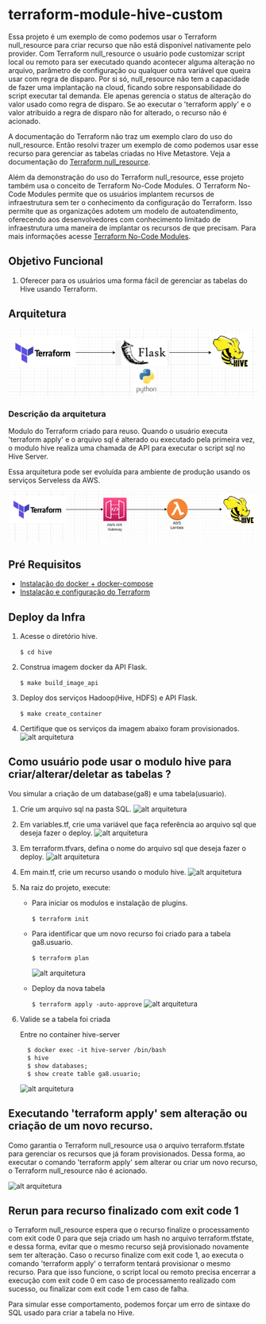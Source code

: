 # terraform-module-hive-custom
Essa projeto é um exemplo de como podemos usar o Terraform null_resource para criar recurso que não está disponivel nativamente pelo
provider. Com Terraform null_resource o usuário pode customizar script local ou remoto para ser executado quando acontecer alguma
alteração no arquivo, parâmetro de configuração ou qualquer outra variável que queira usar com regra de disparo. 
Por si só, null_resource não tem a capacidade de fazer uma implantação na cloud, ficando sobre responsabilidade do script executar tal demanda.
Ele apenas gerencia o status de alteração do valor usado como regra de disparo. Se ao executar o 'terraform apply' e o valor atribuído
a regra de disparo não for alterado, o recurso não é acionado.

A documentação do Terraform não traz um exemplo claro do uso do null_resource. Então resolvi trazer um exemplo de como podemos usar
esse recurso para gerenciar as tabelas criadas no Hive Metastore. Veja a documentação do [Terraform null_resource](https://registry.terraform.io/providers/hashicorp/null/latest/docs/resources/resource).

Além da demonstração do uso do Terraform null_resource, esse projeto também usa o conceito de Terraform No-Code Modules.
O Terraform No-Code Modules permite que os usuários implantem recursos de infraestrutura sem ter o conhecimento da configuração do Terraform.
Isso permite que as organizações adotem um modelo de autoatendimento, oferecendo aos desenvolvedores com conhecimento limitado de infraestrutura
uma maneira de implantar os recursos de que precisam. Para mais informações acesse [Terraform No-Code Modules](https://developer.hashicorp.com/terraform/tutorials/cloud/no-code-provisioning).

## Objetivo Funcional

1. Oferecer para os usuários uma forma fácil de gerenciar as tabelas do Hive usando Terraform.

## Arquitetura

![alt arquitetura](images/terraform_hive.png)

### Descrição da arquitetura

Modulo do Terraform criado para reuso. Quando o usuário executa 'terraform apply' e o arquivo sql 
é alterado ou executado pela primeira vez, o modulo hive realiza uma chamada de API para executar o script sql no Hive Server.

Essa arquitetura pode ser evoluída para ambiente de produção usando os serviços Serveless da AWS.

![alt arquitetura](images/aws.png)

## Pré Requisitos

- [Instalação do docker + docker-compose](https://docs.solus.inf.br/display/TUT/Instalando+Docker+Engine+e+Docker+compose+no+Linux)
- [Instalação e configuração do Terraform](https://developer.hashicorp.com/terraform/tutorials/aws-get-started/install-cli)

## Deploy da Infra

1. Acesse o diretório hive.

    ```$ cd hive```


2. Construa imagem docker da API Flask.

    ```$ make build_image_api```


3. Deploy dos serviços Hadoop(Hive, HDFS) e API Flask.

   ```$ make create_container```


4. Certifique que os serviços da imagem abaixo foram provisionados.
![alt arquitetura](images/services.png)

## Como usuário pode usar o modulo hive para criar/alterar/deletar as tabelas ?

Vou simular a criação de um database(ga8) e uma tabela(usuario).

1. Crie um arquivo sql na pasta SQL.
![alt arquitetura](images/exemplo_sql.png)


2. Em variables.tf, crie uma variável que faça referência ao arquivo sql que deseja fazer o deploy.
![alt arquitetura](images/create_variable.png)


3. Em terraform.tfvars, defina o nome do arquivo sql que deseja fazer o deploy.
![alt arquitetura](images/variable_value.png)


4. Em main.tf, crie um recurso usando o modulo hive.
![alt arquitetura](images/use_module.png)

5. Na raiz do projeto, execute:

   - Para iniciar os modulos e instalação de plugins.

      ```$ terraform init```

   - Para identificar que um novo recurso foi criado para a tabela ga8.usuario.

      ```$ terraform plan```

      ![alt arquitetura](images/plan_exemplo.png)

   - Deploy da nova tabela

      ```$ terraform apply -auto-approve```
      ![alt arquitetura](images/apply_exemplo.png)


6. Valide se a tabela foi criada

      Entre no container hive-server

         $ docker exec -it hive-server /bin/bash
         $ hive
         $ show databases;
         $ show create table ga8.usuario;

    ![alt arquitetura](images/tbl_ga8_usuario.png)

## Executando 'terraform apply' sem alteração ou criação de um novo recurso.

Como garantia o Terraform null_resource usa o arquivo terraform.tfstate para gerenciar os recursos que já foram provisionados.
Dessa forma, ao executar o comando 'terraform apply' sem alterar ou criar um novo recurso, o Terraform null_resource
não é acionado.

![alt arquitetura](images/no_apply.png)


## Rerun para recurso finalizado com exit code 1
o Terraform null_resource espera que o recurso finalize o processamento com exit code 0 para que seja criado um hash no
arquivo terraform.tfstate, e dessa forma,  evitar que o mesmo recurso sejá provisionado novamente sem ter alteração. 
Caso o recurso finalize com exit code 1, ao executa o comando 'terraform apply' o terraform tentará provisionar o mesmo
recurso. Para que isso funcione, o script local ou remoto precisa encerrar a execução com exit code 0 em caso de processamento
realizado com sucesso, ou finalizar com exit code 1 em caso de falha.

Para simular esse comportamento, podemos forçar um erro de sintaxe do SQL usado para criar a tabela no Hive.



